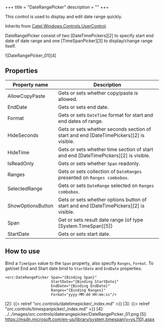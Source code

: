 +++
title = "DateRangePicker" 
description = ""
+++

This control is used to display and edit date range quickly.

Inherits from [Catel.Windows.Controls.UserControl][1].

DateRangePicker consist of two [DateTimePickers][2] to specify start end date of date range
and one [TimeSpanPicker][3] to display/change range itself.

![DateRangePicker_01][4]

## Properties

Property name|Description
---|---
AllowCopyPaste|Gets or sets whether copy/paste is allowed.
EndDate|Gets or sets end date.
Format|Gets or sets `DateTime` format for start and end dates of range.
HideSeconds|Gets or sets whether seconds section of start and end [DateTimePickers][2] is visible.
HideTime|Gets or sets whether time section of start and end [DateTimePickers][2] is visible.
IsReadOnly|Gets or sets whether `Span` readonly.
Ranges|Gets or sets collection of `DateRanges` presented on `Ranges combobox`.
SelectedRange|Gets or sets `DateRange` selected on `Ranges combobox`.
ShowOptionsButton|Gets or sets whether options button of start and end [DateTimePickers][2] is visible.
Span|Get or sets result date range (of type [System.TimeSpan][5])
StartDate|Gets or sets start date.

## How to use

Bind a `TimeSpan` value to the `Span` property, also specify `Ranges`, `Format`.
To get/set End and Start date bind to `StartDate` and `EndDate` properties.

```
<orc:DateRangePicker Span="{Binding Span}"
                     StartDate="{Binding StartDate}"
                     EndDate="{Binding EndDate}"
                     Ranges="{Binding Ranges}"
                     Format="yyyy-MM-dd HH:mm:ss"/>
```

[1]: http://docs.catelproject.com/vnext/catel-mvvm/views/xaml/usercontrol/
[2]: {{< relref "orc.controls/datetimepicker/_index.md" >}}
[3]: {{< relref "orc.controls/timespanpicker/_index.md" >}}
[4]: ../../images/orc.controls/daterangepicker/DateRangePicker_01.png
[5]: https://msdn.microsoft.com/en-us/library/system.timespan(v=vs.110).aspx